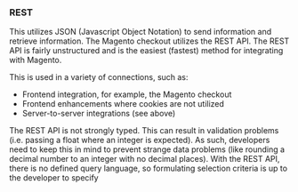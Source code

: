 ### REST

This utilizes JSON (Javascript Object Notation) to send information and retrieve information. The Magento checkout utilizes the REST API. The REST API is fairly unstructured and is the easiest (fastest) method for integrating with Magento.

This is used in a variety of connections, such as:

* Frontend integration, for example, the Magento checkout
* Frontend enhancements where cookies are not utilized
* Server-to-server integrations (see above)

The REST API is not strongly typed. This can result in validation problems (i.e. passing a float where an integer is expected). As such, developers need to keep this in mind to prevent strange data problems (like rounding a decimal number to an integer with no decimal places). With the REST API, there is no defined query language, so formulating selection criteria is up to the developer to specify
